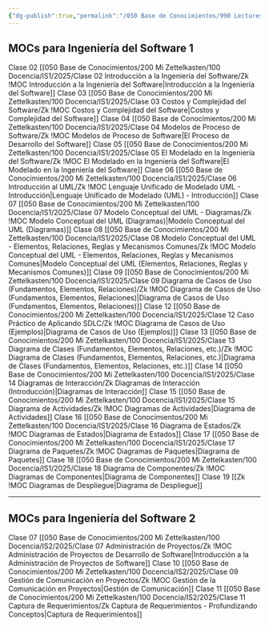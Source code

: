 ```yaml
---
{"dg-publish":true,"permalink":"/050 Base de Conocimientos/990 Lectures Zettel/Zk 025 MOCs de Ingeniería del Software/","tags":["digitalGarden"]}
---
```


## MOCs para Ingeniería del Software 1

Clase 02 [[050 Base de Conocimientos/200  Mi Zettelkasten/100 Docencia/IS1/2025/Clase 02 Introducción a la Ingeniería del Software/Zk !MOC Introducción a la Ingeniería del Software\|Introducción a la Ingeniería del Software]]
Clase 03 [[050 Base de Conocimientos/200  Mi Zettelkasten/100 Docencia/IS1/2025/Clase 03 Costos y Complejidad del Software/Zk !MOC Costos y Complejidad del Software\|Costos y Complejidad del Software]]
Clase 04 [[050 Base de Conocimientos/200  Mi Zettelkasten/100 Docencia/IS1/2025/Clase 04 Modelos de Proceso de Software/Zk !MOC Modelos de Proceso de Software\|El Proceso de Desarrollo del Software]]
Clase 05 [[050 Base de Conocimientos/200  Mi Zettelkasten/100 Docencia/IS1/2025/Clase 05 El Modelado en la Ingeniería del Software/Zk !MOC El Modelado en la Ingeniería del Software\|El Modelado en la Ingeniería del Software]]
Clase 06 [[050 Base de Conocimientos/200  Mi Zettelkasten/100 Docencia/IS1/2025/Clase 06 Introducción al UML/Zk !MOC Lenguaje Unificado de Modelado UML - Introducción\|Lenguaje Unificado de Modelado (UML) - Introducción]]
Clase 07 [[050 Base de Conocimientos/200  Mi Zettelkasten/100 Docencia/IS1/2025/Clase 07 Modelo Conceptual del UML - Diagramas/Zk !MOC Modelo Conceptual del UML (Diagramas)\|Modelo Conceptual del UML (Diagramas)]]
Clase 08 [[050 Base de Conocimientos/200  Mi Zettelkasten/100 Docencia/IS1/2025/Clase 08 Modelo Conceptual del UML - Elementos, Relaciones, Reglas y Mecanismos Comunes/Zk !MOC Modelo Conceptual del UML - Elementos, Relaciones, Reglas y Mecanismos Comunes\|Modelo Conceptual del UML (Elementos, Relaciones, Reglas y Mecanismos Comunes)]]
Clase 09 [[050 Base de Conocimientos/200  Mi Zettelkasten/100 Docencia/IS1/2025/Clase 09 Diagrama de Casos de Uso (Fundamentos, Elementos, Relaciones)/Zk !MOC Diagrama de Casos de Uso (Fundamentos, Elementos, Relaciones)\|Diagrama de Casos de Uso (Fundamentos, Elementos, Relaciones)]]
Clase 12 [[050 Base de Conocimientos/200  Mi Zettelkasten/100 Docencia/IS1/2025/Clase 12 Caso Práctico de Aplicando SDLC/Zk !MOC Diagrama de Casos de Uso (Ejemplos)\|Diagrama de Casos de Uso (Ejemplos)]]
Clase 13 [[050 Base de Conocimientos/200  Mi Zettelkasten/100 Docencia/IS1/2025/Clase 13 Diagrama de Clases (Fundamentos, Elementos, Relaciones, etc.)/Zk !MOC Diagrama de Clases (Fundamentos, Elementos, Relaciones, etc.)\|Diagrama de Clases (Fundamentos, Elementos, Relaciones, etc.)]]
Clase 14 [[050 Base de Conocimientos/200  Mi Zettelkasten/100 Docencia/IS1/2025/Clase 14 Diagramas de Interacción/Zk Diagramas de Interacción (Introducción)\|Diagramas de Interacción]]
Clase 15 [[050 Base de Conocimientos/200  Mi Zettelkasten/100 Docencia/IS1/2025/Clase 15 Diagrama de Actividades/Zk !MOC Diagramas de Actividades\|Diagrama de Actividades]]
Clase 16 [[050 Base de Conocimientos/200  Mi Zettelkasten/100 Docencia/IS1/2025/Clase 16 Diagrama de Estados/Zk !MOC Diagramas de Estados\|Diagrama de Estados]]
Clase 17 [[050 Base de Conocimientos/200  Mi Zettelkasten/100 Docencia/IS1/2025/Clase 17 Diagrama de Paquetes/Zk !MOC Diagramas de Paquetes\|Diagrama de Paquetes]]
Clase 18  [[050 Base de Conocimientos/200  Mi Zettelkasten/100 Docencia/IS1/2025/Clase 18 Diagrama de Componentes/Zk !MOC Diagramas de Componentes\|Diagrama de Componentes]]
Clase 19  [[Zk !MOC Diagramas de Despliegue\|Diagrama de Despliegue]]

---
## MOCs para Ingeniería del Software 2
Clase 07 [[050 Base de Conocimientos/200  Mi Zettelkasten/100 Docencia/IS2/2025/Clase 07 Administración de Proyectos/Zk !MOC Administración de Proyectos de Desarrollo de Software\|Introducción a la Administración de Proyectos de Software]]
Clase 10 [[050 Base de Conocimientos/200  Mi Zettelkasten/100 Docencia/IS2/2025/Clase 09 Gestión de Comunicación en Proyectos/Zk !MOC Gestión de la Comunicación en Proyectos\|Gestión de Comunicación]]
Clase 11 [[050 Base de Conocimientos/200  Mi Zettelkasten/100 Docencia/IS2/2025/Clase 11 Captura de Requerimientos/Zk Captura de Requerimientos - Profundizando Conceptos\|Captura de Requerimientos]]


